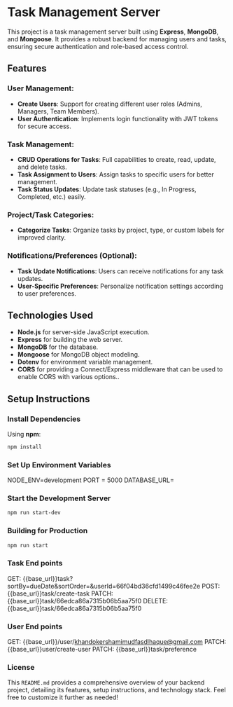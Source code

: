 # Task Management Server

This project is a task management server built using **Express**, **MongoDB**, and **Mongoose**. It provides a robust backend for managing users and tasks, ensuring secure authentication and role-based access control.

## Features

### User Management:

- **Create Users**: Support for creating different user roles (Admins, Managers, Team Members).
- **User Authentication**: Implements login functionality with JWT tokens for secure access.

### Task Management:

- **CRUD Operations for Tasks**: Full capabilities to create, read, update, and delete tasks.
- **Task Assignment to Users**: Assign tasks to specific users for better management.
- **Task Status Updates**: Update task statuses (e.g., In Progress, Completed, etc.) easily.

### Project/Task Categories:

- **Categorize Tasks**: Organize tasks by project, type, or custom labels for improved clarity.

### Notifications/Preferences (Optional):

- **Task Update Notifications**: Users can receive notifications for any task updates.
- **User-Specific Preferences**: Personalize notification settings according to user preferences.

## Technologies Used

- **Node.js** for server-side JavaScript execution.
- **Express** for building the web server.
- **MongoDB** for the database.
- **Mongoose** for MongoDB object modeling.
- **Dotenv** for environment variable management.
- **CORS** for providing a Connect/Express middleware that can be used to enable CORS with various options..

## Setup Instructions

### Install Dependencies

Using **npm**:

```bash
npm install
```

### Set Up Environment Variables

NODE_ENV=development
PORT = 5000
DATABASE_URL=<your mongodb cluster uri>

### Start the Development Server

```bash
npm run start-dev

```

### Building for Production

```bash
npm run start

```

### Task End points

GET: {{base_url}}task?sortBy=dueDate&sortOrder=&userId=66f04bd36cfd1499c46fee2e
POST: {{base_url}}task/create-task
PATCH: {{base_url}}task/66edca86a7315b06b5aa75f0
DELETE: {{base_url}}task/66edca86a7315b06b5aa75f0

### User End points

GET: {{base_url}}/user/khandokershamimudfasdlhaque@gmail.com
PATCH: {{base_url}}user/create-user
PATCH: {{base_url}}task/preference

### License

This `README.md` provides a comprehensive overview of your backend project, detailing its features, setup instructions, and technology stack. Feel free to customize it further as needed!

